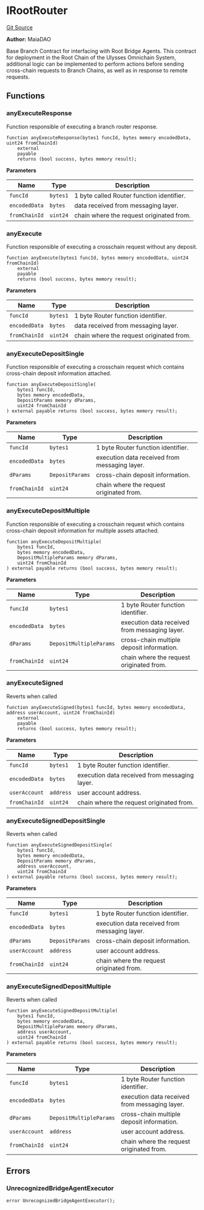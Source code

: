 # IRootRouter
[Git Source](https://github.com/Maia-DAO/test-env-V2/blob/84b5f9e8695c91ddb02f27bb3dfb1c652f55ced4/ulysses-omnichain/interfaces/IRootRouter.sol)

**Author:**
MaiaDAO

Base Branch Contract for interfacing with Root Bridge Agents.
This contract for deployment in the Root Chain of the Ulysses Omnichain System,
additional logic can be implemented to perform actions before sending cross-chain
requests to Branch Chains, as well as in response to remote requests.


## Functions
### anyExecuteResponse

Function responsible of executing a branch router response.


```solidity
function anyExecuteResponse(bytes1 funcId, bytes memory encodedData, uint24 fromChainId)
    external
    payable
    returns (bool success, bytes memory result);
```
**Parameters**

|Name|Type|Description|
|----|----|-----------|
|`funcId`|`bytes1`|1 byte called Router function identifier.|
|`encodedData`|`bytes`|data received from messaging layer.|
|`fromChainId`|`uint24`|chain where the request originated from.|


### anyExecute

Function responsible of executing a crosschain request without any deposit.


```solidity
function anyExecute(bytes1 funcId, bytes memory encodedData, uint24 fromChainId)
    external
    payable
    returns (bool success, bytes memory result);
```
**Parameters**

|Name|Type|Description|
|----|----|-----------|
|`funcId`|`bytes1`|1 byte Router function identifier.|
|`encodedData`|`bytes`|data received from messaging layer.|
|`fromChainId`|`uint24`|chain where the request originated from.|


### anyExecuteDepositSingle

Function responsible of executing a crosschain request which contains cross-chain deposit information attached.


```solidity
function anyExecuteDepositSingle(
    bytes1 funcId,
    bytes memory encodedData,
    DepositParams memory dParams,
    uint24 fromChainId
) external payable returns (bool success, bytes memory result);
```
**Parameters**

|Name|Type|Description|
|----|----|-----------|
|`funcId`|`bytes1`|1 byte Router function identifier.|
|`encodedData`|`bytes`|execution data received from messaging layer.|
|`dParams`|`DepositParams`|cross-chain deposit information.|
|`fromChainId`|`uint24`|chain where the request originated from.|


### anyExecuteDepositMultiple

Function responsible of executing a crosschain request which contains cross-chain deposit information for multiple assets attached.


```solidity
function anyExecuteDepositMultiple(
    bytes1 funcId,
    bytes memory encodedData,
    DepositMultipleParams memory dParams,
    uint24 fromChainId
) external payable returns (bool success, bytes memory result);
```
**Parameters**

|Name|Type|Description|
|----|----|-----------|
|`funcId`|`bytes1`|1 byte Router function identifier.|
|`encodedData`|`bytes`|execution data received from messaging layer.|
|`dParams`|`DepositMultipleParams`|cross-chain multiple deposit information.|
|`fromChainId`|`uint24`|chain where the request originated from.|


### anyExecuteSigned

Reverts when called


```solidity
function anyExecuteSigned(bytes1 funcId, bytes memory encodedData, address userAccount, uint24 fromChainId)
    external
    payable
    returns (bool success, bytes memory result);
```
**Parameters**

|Name|Type|Description|
|----|----|-----------|
|`funcId`|`bytes1`|1 byte Router function identifier.|
|`encodedData`|`bytes`|execution data received from messaging layer.|
|`userAccount`|`address`|user account address.|
|`fromChainId`|`uint24`|chain where the request originated from.|


### anyExecuteSignedDepositSingle

Reverts when called


```solidity
function anyExecuteSignedDepositSingle(
    bytes1 funcId,
    bytes memory encodedData,
    DepositParams memory dParams,
    address userAccount,
    uint24 fromChainId
) external payable returns (bool success, bytes memory result);
```
**Parameters**

|Name|Type|Description|
|----|----|-----------|
|`funcId`|`bytes1`|1 byte Router function identifier.|
|`encodedData`|`bytes`|execution data received from messaging layer.|
|`dParams`|`DepositParams`|cross-chain deposit information.|
|`userAccount`|`address`|user account address.|
|`fromChainId`|`uint24`|chain where the request originated from.|


### anyExecuteSignedDepositMultiple

Reverts when called


```solidity
function anyExecuteSignedDepositMultiple(
    bytes1 funcId,
    bytes memory encodedData,
    DepositMultipleParams memory dParams,
    address userAccount,
    uint24 fromChainId
) external payable returns (bool success, bytes memory result);
```
**Parameters**

|Name|Type|Description|
|----|----|-----------|
|`funcId`|`bytes1`|1 byte Router function identifier.|
|`encodedData`|`bytes`|execution data received from messaging layer.|
|`dParams`|`DepositMultipleParams`|cross-chain multiple deposit information.|
|`userAccount`|`address`|user account address.|
|`fromChainId`|`uint24`|chain where the request originated from.|


## Errors
### UnrecognizedBridgeAgentExecutor

```solidity
error UnrecognizedBridgeAgentExecutor();
```

